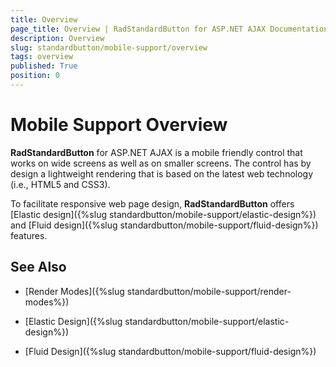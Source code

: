 ```yaml
---
title: Overview
page_title: Overview | RadStandardButton for ASP.NET AJAX Documentation
description: Overview
slug: standardbutton/mobile-support/overview
tags: overview
published: True
position: 0
---
```


# Mobile Support Overview

**RadStandardButton** for ASP.NET AJAX is a mobile friendly control that works on wide screens as well as on smaller screens. The control has by design a lightweight rendering that is based on the latest web technology (i.e., HTML5 and CSS3).

To facilitate responsive web page design, **RadStandardButton** offers [Elastic design]({%slug standardbutton/mobile-support/elastic-design%}) and [Fluid design]({%slug standardbutton/mobile-support/fluid-design%}) features.

## See Also

 * [Render Modes]({%slug standardbutton/mobile-support/render-modes%})

 * [Elastic Design]({%slug standardbutton/mobile-support/elastic-design%})

 * [Fluid Design]({%slug standardbutton/mobile-support/fluid-design%})
